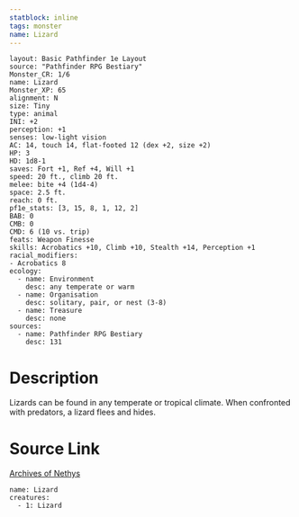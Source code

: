 ```yaml
---
statblock: inline
tags: monster
name: Lizard
---
```

```statblock
layout: Basic Pathfinder 1e Layout
source: "Pathfinder RPG Bestiary"
Monster_CR: 1/6
name: Lizard
Monster_XP: 65
alignment: N
size: Tiny
type: animal
INI: +2
perception: +1
senses: low-light vision
AC: 14, touch 14, flat-footed 12 (dex +2, size +2)
HP: 3
HD: 1d8-1
saves: Fort +1, Ref +4, Will +1
speed: 20 ft., climb 20 ft.
melee: bite +4 (1d4-4)
space: 2.5 ft.
reach: 0 ft.
pf1e_stats: [3, 15, 8, 1, 12, 2]
BAB: 0
CMB: 0
CMD: 6 (10 vs. trip)
feats: Weapon Finesse
skills: Acrobatics +10, Climb +10, Stealth +14, Perception +1
racial_modifiers:
- Acrobatics 8
ecology:
  - name: Environment
    desc: any temperate or warm
  - name: Organisation
    desc: solitary, pair, or nest (3-8)
  - name: Treasure
    desc: none
sources:
  - name: Pathfinder RPG Bestiary
    desc: 131
```
# Description
Lizards can be found in any temperate or tropical climate. When confronted with predators, a lizard flees and hides.
# Source Link
[Archives of Nethys](https://aonprd.com/MonsterDisplay.aspx?ItemName=Lizard)
```encounter-table
name: Lizard
creatures:
  - 1: Lizard
```
